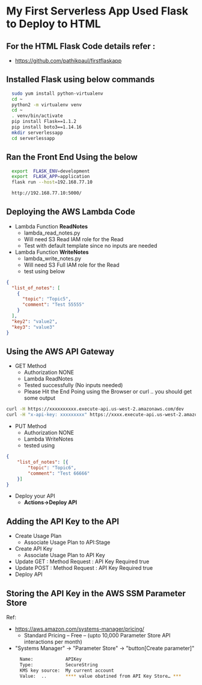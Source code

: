 # My First Serverless App Used Flask to Deploy to HTML

## For the HTML Flask Code details refer :
- https://github.com/pathikpaul/firstflaskapp

## Installed Flask using below commands
```bash
  sudo yum install python-virtualenv
  cd ~
  python2 -m virtualenv venv
  cd ~
  . venv/bin/activate
  pip install Flask==1.1.2
  pip install boto3==1.14.16
  mkdir serverlessapp
  cd serverlessapp
```
## Ran the Front End Using the below
```bash
  export  FLASK_ENV=development
  export  FLASK_APP=application  
  flask run --host=192.168.77.10 
```
```bash
  http://192.168.77.10:5000/
```
## Deploying the AWS Lambda Code
- Lambda Function **ReadNotes**
     - lambda_read_notes.py
     - Will need S3 Read IAM role for the Read
     - Test with default template since no inputs are needed
- Lambda Function **WriteNotes**
     - lambda_write_notes.py
     - Will need S3 Full IAM role for the Read
     - test using below 
```json
{
  "list_of_notes": [
    {
      "topic": "Topic5",
      "comment": "Test 55555"
    }
  ],
  "key2": "value2",
  "key3": "value3"
}
```
## Using the AWS API Gateway
- GET Method
    - Authorization NONE
    - Lambda ReadNotes
    - Tested successfully (No inputs needed)
    - Please Hit the End Poing using the Browser or curl .. you should get some output
```bash
curl -H https://xxxxxxxxxx.execute-api.us-west-2.amazonaws.com/dev
curl -H "x-api-key: xxxxxxxxx" https://xxxx.execute-api.us-west-2.amazonaws.com/dev
```
- PUT Method
    - Authorization NONE
    - Lambda WriteNotes
    - tested using
```json
{
	"list_of_notes": [{
		"topic": "Topic6",
		"comment": "Test 66666"
	}]
}
```
- Deploy your API
    - **Actions->Deploy API**
## Adding the API Key to the API
- Create Usage Plan
   - Associate Usage Plan to API:Stage
- Create API Key
   - Associate Usage Plan to API Key
- Update GET  : Method Request : API Key Required true
- Update POST : Method Request : API Key Required true
- Deploy API 
## Storing the API Key in the AWS SSM Parameter Store
Ref:
- https://aws.amazon.com/systems-manager/pricing/
    - Standard Pricing – Free – (upto 10,000 Parameter Store API interactions per month) 
- "Systems Manager" -> "Parameter Store" -> "button[Create parameter]"
```bash
     Name:            APIKey
     Type:            SecureString
     KMS key source:  My current account
     Value:  ..       **** value obatined from API Key Store… ***
```
